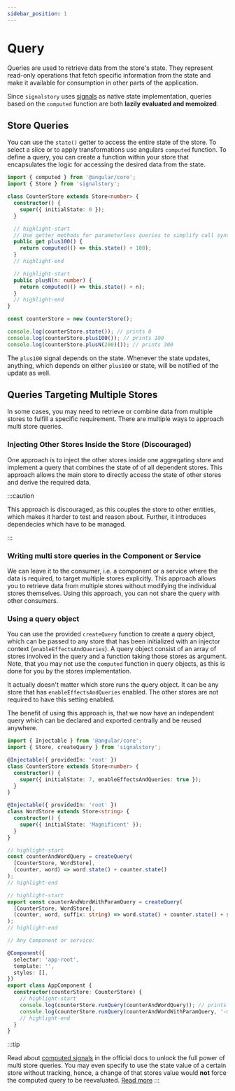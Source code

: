 ```yaml
---
sidebar_position: 1
---
```


# Query

Queries are used to retrieve data from the store's state. They represent read-only operations that fetch specific information from the state and make it available for consumption in other parts of the application.

Since `signalstory` uses [signals](https://angular.io/guide/signals#computed-signals) as native state implementation, queries based on the `computed` function are both **lazily evaluated and memoized**.

## Store Queries

You can use the `state()` getter to access the entire state of the store. To select a slice or to apply transformations use angulars `computed` function. To define a query, you can create a function within your store that encapsulates the logic for accessing the desired data from the state.

```typescript
import { computed } from '@angular/core';
import { Store } from 'signalstory';

class CounterStore extends Store<number> {
  constructor() {
    super({ initialState: 0 });
  }

  // highlight-start
  // Use getter methods for parameterless queries to simplify call syntax
  public get plus100() {
    return computed(() => this.state() + 100);
  }
  // highlight-end

  // highlight-start
  public plusN(n: number) {
    return computed(() => this.state() + n);
  }
  // highlight-end
}

const counterStore = new CounterStore();

console.log(counterStore.state()); // prints 0
console.log(counterStore.plus100()); // prints 100
console.log(counterStore.plusN(200)()); // prints 300
```

The `plus100` signal depends on the state. Whenever the state updates, anything, which depends on either `plus100` or state, will be notified of the update as well.

## Queries Targeting Multiple Stores

In some cases, you may need to retrieve or combine data from multiple stores to fulfill a specific requirement. There are multiple ways to approach multi store queries.

### Injecting Other Stores Inside the Store (Discouraged)

One approach is to inject the other stores inside one aggregating store and implement a query that combines the state of of all dependent stores. This approach allows the main store to directly access the state of other stores and derive the required data.

:::caution

This approach is discouraged, as this couples the store to other entities, which makes it harder to test and reason about. Further, it introduces dependecies which have to be managed.

:::

### Writing multi store queries in the Component or Service

We can leave it to the consumer, i.e. a component or a service where the data is required, to target multiple stores explicitly. This approach allows you to retrieve data from multiple stores without modifying the individual stores themselves. Using this approach, you can not share the query with other consumers.

### Using a query object

You can use the provided `createQuery` function to create a query object, which can be passed to any store that has been initialized with an injector context (`enableEffectsAndQueries`). A query object consist of an array of stores involved in the query and a function taking those stores as argument. Note, that you may not use the `computed` function in query objects, as this is done for you by the stores implementation.

It actually doesn't matter which store runs the query object. It can be any store that has `enableEffectsAndQueries` enabled. The other stores are not required to have this setting enabled.

The benefit of using this approach is, that we now have an independent query which can be declared and exported centrally and be reused anywhere.

```typescript
import { Injectable } from '@angular/core';
import { Store, createQuery } from 'signalstory';

@Injectable({ providedIn: 'root' })
class CounterStore extends Store<number> {
  constructor() {
    super({ initialState: 7, enableEffectsAndQueries: true });
  }
}

@Injectable({ providedIn: 'root' })
class WordStore extends Store<string> {
  constructor() {
    super({ initialState: 'Magnificent' });
  }
}

// highlight-start
const counterAndWordQuery = createQuery(
  [CounterStore, WordStore],
  (counter, word) => word.state() + counter.state()
);
// highlight-end

// highlight-start
export const counterAndWordWithParamQuery = createQuery(
  [CounterStore, WordStore],
  (counter, word, suffix: string) => word.state() + counter.state() + suffix
);
// highlight-end

// Any Component or service:

@Component({
  selector: 'app-root',
  template: '',
  styles: [],
})
export class AppComponent {
  constructor(counterStore: CounterStore) {
    // highlight-start
    console.log(counterStore.runQuery(counterAndWordQuery)); // prints Magnificent7
    console.log(counterStore.runQuery(counterAndWordWithParamQuery, '-movie')); // prints Magnificent7-movie
    // highlight-end
  }
}
```

:::tip

Read about [computed signals](https://angular.io/guide/signals#computed-signals) in the official docs to unlock the full power of multi store queries. You may even specify to use the state value of a certain store without tracking, hence, a change of that stores value would **not** force the computed query to be reevaluated. [Read more](https://angular.io/guide/signals#reading-without-tracking-dependencies)
:::
